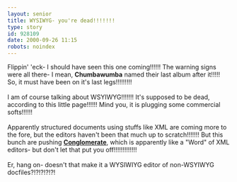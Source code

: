 ```yaml
---
layout: senior
title: WYSIWYG- you're dead!!!!!!!
type: story
id: 928109
date: 2000-09-26 11:15
robots: noindex
---
```

Flippin' 'eck- I should have seen this one coming!!!!!! The warning signs were all there- I mean, <b>Chumbawumba</b> named their last album after it!!!!! So, it must have been on it's last legs!!!!!!!!!<br/> <br/>I am of course talking about WSYIWYG!!!!!!! It's supposed to be dead, according to this little page!!!!!! Mind you, it is plugging some commercial softs!!!!!! <br/> <br/>Apparently structured documents using stuffs like XML are coming more to the fore, but the editors haven't been that much up to scratch!!!!!!! But this bunch are pushing <a href="http://www.conglomerate.org/docs/death_of_wysiwyg.html"><b>Conglomerate</b></a>, which is apparently like a "Word" of XML editors- but don't let that put you off!!!!!!!!!!!!!<br/> <br/>Er, hang on- doesn't that make it a WYSIWIYG editor of non-WSYIWYG docfiles?!?!?!?!?!
